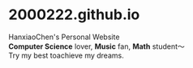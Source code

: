 # 2000222.github.io
HanxiaoChen's Personal Website <br>
**Computer Science** lover, **Music** fan,  **Math** student～<br>
Try my best toachieve my dreams.
